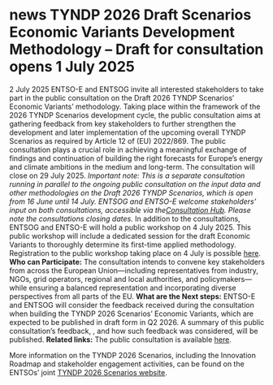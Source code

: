 #  news TYNDP 2026 Draft Scenarios Economic Variants Development Methodology – Draft for consultation opens 1 July 2025
2 July 2025
ENTSO-E and ENTSOG invite all interested stakeholders to take part in the public consultation on the Draft 2026 TYNDP Scenarios’ Economic Variants’ methodology. Taking place within the framework of the 2026 TYNDP Scenarios development cycle, the public consultation aims at gathering feedback from key stakeholders to further strengthen the development and later implementation of the upcoming overall TYNDP Scenarios as required by Article 12 of (EU) 2022/869. The public consultation plays a crucial role in achieving a meaningful exchange of findings and continuation of building the right forecasts for Europe’s energy and climate ambitions in the medium and long-term. The consultation will close on 29 July 2025.
_Important note: This is a separate consultation running in parallel to the ongoing public consultation on the input data and other methodologies on the Draft 2026 TYNDP Scenarios, which is open from 16 June until 14 July. ENTSOG and ENTSO-E welcome stakeholders’ input on both consultations, accessible via the[Consultation Hub](https://consultations.entsoe.eu/). Please note the consultations closing dates._
In addition to the consultations, ENTSOG and ENTSO-E will hold a public workshop on 4 July 2025. This public workshop will include a dedicated session for the draft Economic Variants to thoroughly determine its first-time applied methodology. Registration to the public workshop taking place on 4 July is possible [here](https://events.teams.microsoft.com/event/664bc3e7-d122-4b42-9f70-560c8c26ef96@810584fd-69f9-4137-a6a1-c0e33280b15c).
**Who can Participate:**
The consultation intends to convene key stakeholders from across the European Union—including representatives from industry, NGOs, grid operators, regional and local authorities, and policymakers— while ensuring a balanced representation and incorporating diverse perspectives from all parts of the EU.
**What are the Next steps:**
ENTSO-E and ENTSOG will consider the feedback received during the consultation when building the TYNDP 2026 Scenarios’ Economic Variants, which are expected to be published in draft form in Q2 2026. A summary of this public consultation’s feedback, , and how such feedback was considered, will be published.
**Related links:**
The public consultation is available [here](https://consultations.entsoe.eu/tyndp/scenarios-economic-variants/).
  
More information on the TYNDP 2026 Scenarios, including the Innovation Roadmap and stakeholder engagement activities, can be found on the ENTSOs’ joint [TYNDP 2026 Scenarios website](https://2026.entsos-tyndp-scenarios.eu/#introduction).